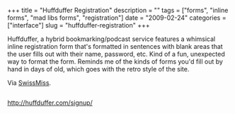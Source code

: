 +++
title = "Huffduffer Registration"
description = ""
tags = ["forms", "inline forms", "mad libs forms", "registration"]
date = "2009-02-24"
categories = ["interface"]
slug = "huffduffer-registration"
+++


<p>Huffduffer, a hybrid bookmarking/podcast service features a whimsical inline registration form that's formatted in sentences with blank areas that the user fills out with their name, password, etc. Kind of a fun, unexpected way to format the form. Reminds me of the kinds of forms you'd fill out by hand in days of old, which goes with the retro style of the site.</p>
<p>Via <a href="http://www.swiss-miss.com/2009/02/surprising-ui-huffduffer-sign-up-screen.html">SwissMiss</a>.</p>
<div id="screens-full" class="clear"><div class="fullimg clear"><a href="//konigi.com/media/interface/huffduffer-registration-1.png" class="group" rel="group" title="1. "><img src="//konigi.com/media/interface/huffduffer-registration-1.png" alt="" class="img-responsive"></a></div></div>        
<p><a href="http://huffduffer.com/signup/">http://huffduffer.com/signup/</a></p>

